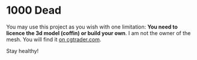 # 1000 Dead

You may use this project as you wish with one limitation: **You need to licence the 3d model (coffin) or build your own**. I am not the owner of the mesh. You will find it [on cgtrader.com](https://www.cgtrader.com/3d-models/various/various-models/closed-coffin).
  
Stay healthy!